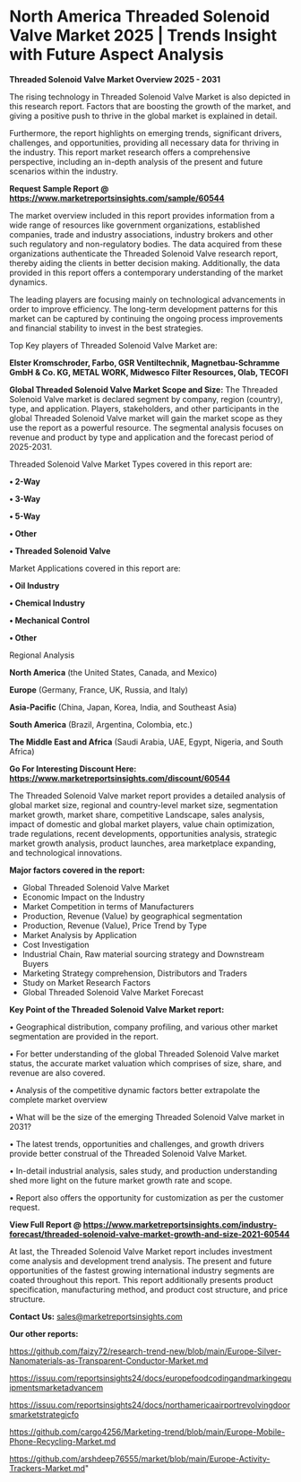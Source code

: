 # North America Threaded Solenoid Valve Market 2025 | Trends Insight with Future Aspect Analysis

<Strong> Threaded Solenoid Valve Market Overview 2025 - 2031</strong>

The rising technology in Threaded Solenoid Valve Market is also depicted in this research report. Factors that are boosting the growth of the market, and giving a positive push to thrive in the global market is explained in detail.

Furthermore, the report highlights on emerging trends, significant drivers, challenges, and opportunities, providing all necessary data for thriving in the industry. This report market research offers a comprehensive perspective, including an in-depth analysis of the present and future scenarios within the industry.

<strong>Request Sample Report @ <a href=https://www.marketreportsinsights.com/sample/60544>https://www.marketreportsinsights.com/sample/60544</a></strong>

The market overview included in this report provides information from a wide range of resources like government organizations, established companies, trade and industry associations, industry brokers and other such regulatory and non-regulatory bodies. The data acquired from these organizations authenticate the Threaded Solenoid Valve research report, thereby aiding the clients in better decision making. Additionally, the data provided in this report offers a contemporary understanding of the market dynamics.

The leading players are focusing mainly on technological advancements in order to improve efficiency. The long-term development patterns for this market can be captured by continuing the ongoing process improvements and financial stability to invest in the best strategies.

Top Key players of Threaded Solenoid Valve Market are:

<strong>Elster Kromschroder, Farbo, GSR Ventiltechnik, Magnetbau-Schramme GmbH & Co. KG, METAL WORK, Midwesco Filter Resources, Olab, TECOFI</strong>

<strong><b>Global Threaded Solenoid Valve Market Scope and Size:</b></strong>
The Threaded Solenoid Valve market is declared segment by company, region (country), type, and application. Players, stakeholders, and other participants in the global Threaded Solenoid Valve market will gain the market scope as they use the report as a powerful resource. The segmental analysis focuses on revenue and product by type and application and the forecast period of 2025-2031.

Threaded Solenoid Valve Market Types covered in this report are:

<strong>• 2-Way

• 3-Way

• 5-Way

• Other

• Threaded Solenoid Valve</strong>

Market Applications covered in this report are:

<strong>• Oil Industry

• Chemical Industry

• Mechanical Control

• Other</strong> 

Regional Analysis

<strong>North America</strong> (the United States, Canada, and Mexico)

<strong>Europe</strong> (Germany, France, UK, Russia, and Italy)

<strong>Asia-Pacific</strong> (China, Japan, Korea, India, and Southeast Asia)

<strong>South America</strong> (Brazil, Argentina, Colombia, etc.)

<strong>The Middle East and Africa</strong> (Saudi Arabia, UAE, Egypt, Nigeria, and South Africa)

<strong>Go For Interesting Discount Here: <a href=https://www.marketreportsinsights.com/discount/60544>https://www.marketreportsinsights.com/discount/60544</a></strong>

The Threaded Solenoid Valve market report provides a detailed analysis of global market size, regional and country-level market size, segmentation market growth, market share, competitive Landscape, sales analysis, impact of domestic and global market players, value chain optimization, trade regulations, recent developments, opportunities analysis, strategic market growth analysis, product launches, area marketplace expanding, and technological innovations.

<strong><b>Major factors covered in the report:</b></strong>
<ul>
  <li>Global Threaded Solenoid Valve Market </li>
  <li>Economic Impact on the Industry</li>
  <li>Market Competition in terms of Manufacturers</li>
  <li>Production, Revenue (Value) by geographical segmentation</li>
  <li>Production, Revenue (Value), Price Trend by Type</li>
  <li>Market Analysis by Application</li>
  <li>Cost Investigation</li>
  <li>Industrial Chain, Raw material sourcing strategy and Downstream Buyers</li>
  <li>Marketing Strategy comprehension, Distributors and Traders</li>
  <li>Study on Market Research Factors</li>
  <li>Global Threaded Solenoid Valve Market Forecast</li>
</ul>

<strong><b>Key Point of the Threaded Solenoid Valve Market report:</b></strong>

• Geographical distribution, company profiling, and various other market segmentation are provided in the report.

• For better understanding of the global Threaded Solenoid Valve market status, the accurate market valuation which comprises of size, share, and revenue are also covered.

• Analysis of the competitive dynamic factors better extrapolate the complete market overview

• What will be the size of the emerging Threaded Solenoid Valve market in 2031?

• The latest trends, opportunities and challenges, and growth drivers provide better construal of the Threaded Solenoid Valve Market.

• In-detail industrial analysis, sales study, and production understanding shed more light on the future market growth rate and scope.

• Report also offers the opportunity for customization as per the customer request.

<strong><b>View Full Report @ <a href=https://www.marketreportsinsights.com/industry-forecast/threaded-solenoid-valve-market-growth-and-size-2021-60544>https://www.marketreportsinsights.com/industry-forecast/threaded-solenoid-valve-market-growth-and-size-2021-60544</a></b></strong>


At last, the Threaded Solenoid Valve Market report includes investment come analysis and development trend analysis. The present and future opportunities of the fastest growing international industry segments are coated throughout this report. This report additionally presents product specification, manufacturing method, and product cost structure, and price structure.

<strong>Contact Us:</strong>
sales@marketreportsinsights.com

<strong>Our other reports:</strong>

<a href=https://github.com/faizy72/research-trend-new/blob/main/Europe-Silver-Nanomaterials-as-Transparent-Conductor-Market.md>https://github.com/faizy72/research-trend-new/blob/main/Europe-Silver-Nanomaterials-as-Transparent-Conductor-Market.md</a>

<a href=https://issuu.com/reportsinsights24/docs/europefoodcodingandmarkingequipmentsmarketadvancem>https://issuu.com/reportsinsights24/docs/europefoodcodingandmarkingequipmentsmarketadvancem</a>

<a href=https://issuu.com/reportsinsights24/docs/northamericaairportrevolvingdoorsmarketstrategicfo>https://issuu.com/reportsinsights24/docs/northamericaairportrevolvingdoorsmarketstrategicfo</a>

<a href=https://github.com/cargo4256/Marketing-trend/blob/main/Europe-Mobile-Phone-Recycling-Market.md>https://github.com/cargo4256/Marketing-trend/blob/main/Europe-Mobile-Phone-Recycling-Market.md</a>

<a href=https://github.com/arshdeep76555/market/blob/main/Europe-Activity-Trackers-Market.md>https://github.com/arshdeep76555/market/blob/main/Europe-Activity-Trackers-Market.md</a>"
